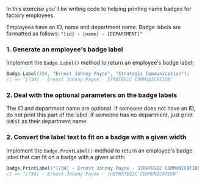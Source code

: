 In this exercise you'll be writing code to helping printing name
badges for factory employees.

Employees have an ID, name and department name. Badge labels are
formatted as follows: `"[id] - [name] - [DEPARTMENT]"`

### 1. Generate an employee's badge label

Implement the `Badge.Label()` method to return an employee's badge label:

```csharp
Badge.Label(734, "Ernest Johnny Payne", "Strategic Communication");
// => "[734] - Ernest Johnny Payne - STRATEGIC COMMUNICATION"
```

### 2. Deal with the optional parameters on the badge labels

The ID and department name are optional. If someone does not have an
ID, do not print this part of the label.  If someone has no
department, just print `GUEST` as their department name.

### 2. Convert the label text to fit on a badge with a given width

Implement the `Badge.PrintLabel()` method to return an employee's
badge label that can fit on a badge with a given width:

```csharp
Badge.PrintLabel("[734] - Ernest Johnny Payne - STRATEGIC COMMUNICATION", 30);
// => "[734] - Ernest Johnny Payne - \nSTRATEGIC COMMUNICATION"
```

